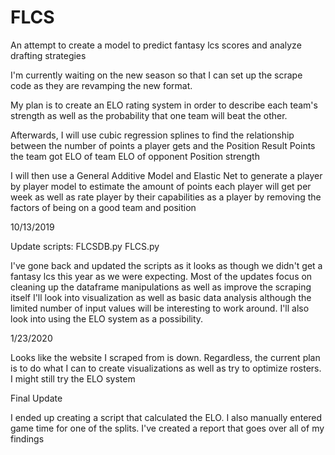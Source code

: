 # FLCS
An attempt to create a model to predict fantasy lcs scores and analyze drafting strategies

I'm currently waiting on the new season so that I can set up the scrape code as they are revamping the new format.

My plan is to create an ELO rating system in order to describe each team's strength as well as the probability that one team will beat the other.

Afterwards,  I will use cubic regression splines to find the relationship between the number of points a player gets and the 
  Position
  Result
  Points the team got
  ELO of team
  ELO of opponent
  Position strength
  
I will then use a General Additive Model and Elastic Net to generate a player by player model to estimate the amount of points each player will get per week as well as rate player by their capabilities as a player by removing the factors of being on a good team and position


10/13/2019

Update scripts:
  FLCSDB.py
  FLCS.py

I've gone back and updated the scripts as it looks as though we didn't get a fantasy lcs this year as we were expecting.
Most of the updates focus on cleaning up the dataframe manipulations as well as improve the scraping itself
I'll look into visualization as well as basic data analysis although the limited number of input values will be interesting to work around.  I'll also look into using the ELO system as a possibility.

1/23/2020

Looks like the website I scraped from is down.  Regardless, the current plan is to do what I can to create visualizations as well as try to optimize rosters.  I might still try the ELO system

Final Update

I ended up creating a script that calculated the ELO.  I also manually entered game time for one of the splits.  I've created a report that goes over all of my findings
